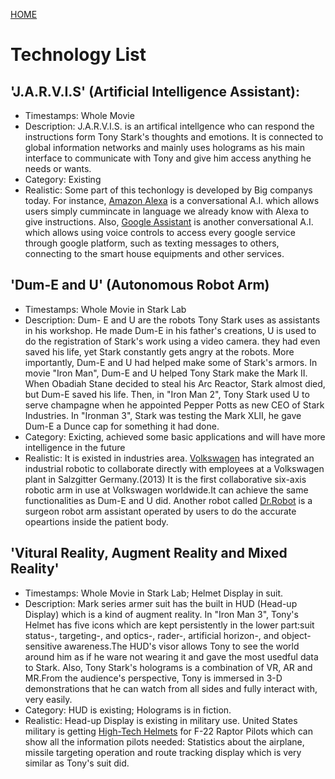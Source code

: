 [HOME](https://trekshcool.github.io/Ironman3/index)
# Technology List
## 'J.A.R.V.I.S' (Artificial Intelligence Assistant):
- Timestamps: Whole Movie
- Description: J.A.R.V.I.S. is an artifical intellgence who can respond the instructions form Tony Stark's thoughts and emotions. It is connected to global information networks and mainly uses holograms as his main interface to communicate with Tony and give him access anything he needs or wants.
- Category: Existing 
- Realistic: Some part of this techonlogy is developed by Big companys today. For instance, [Amazon Alexa](https://developer.amazon.com/zh/alexa-skills-kit/conversational-ai) is a conversational A.I. which allows users simply cummincate in language we already know with Alexa to give instructions. Also, [Google Assistant](https://assistant.google.com/#?modal_active=none) is another conversational A.I. which allows using voice controls to access every google service through google platform, such as texting messages to others, connecting to the smart house equipments and other services.

## 'Dum-E and U' (Autonomous Robot Arm)
- Timestamps: Whole Movie in Stark Lab
- Description: Dum- E and U are the robots Tony Stark uses as assistants in his workshop. He made Dum-E in his father's creations, U is used to do the registration of Stark's work using a video camera. they had even saved his life, yet Stark constantly gets angry at the robots. More importantly, Dum-E and U had helped make some of Stark's armors. In movie "Iron Man", Dum-E and U helped Tony Stark make the Mark II. When Obadiah Stane decided to steal his Arc Reactor, Stark almost died, but Dum-E saved his life. Then, in "Iron Man 2", Tony Stark used U to serve champagne when he appointed Pepper Potts as new CEO of Stark Industries. In "Ironman 3", Stark was testing the Mark XLII, he gave Dum-E a Dunce cap for something it had done.
- Category: Exicting, achieved some basic applications and will have more intelligence in the future
- Realistic: It is existed in industries area. [Volkswagen](https://www.forbes.com/sites/jenniferhicks/2013/08/29/volkswagen-turns-robotic-arms-into-production-assistants/#2d1cecde29fd) has integrated an industrial robotic to collaborate directly with employees at a Volkswagen plant in Salzgitter Germany.(2013) It is the first collaborative six-axis robotic arm in use at Volkswagen worldwide.It can achieve the same functionalities as Dum-E and U did. Another robot called [Dr.Robot](http://fortune.com/2013/01/15/meet-your-next-surgeon-dr-robot/) is a surgeon robot arm assistant operated by users to do the accurate opeartions inside the patient body.

## 'Vitural Reality, Augment Reality and Mixed Reality' 
- Timestamps: Whole Movie in Stark Lab; Helmet Display in suit.
- Description: Mark series armer suit has the built in HUD (Head-up Display) which is a kind of augment reality. In "Iron Man 3", Tony's Helmet has five icons which are kept persistently in the lower part:suit status-, targeting-, and optics-, rader-, artificial horizon-, and object-sensitive awareness.The HUD's visor allows Tony to see the world around him as if he ware not wearing it and gave the most usedful data to Stark. Also, Tony Stark's holograms is a combination of VR, AR and MR.From the audience's perspective, Tony is immersed in 3-D demonstrations that he can watch from all sides and fully interact with, very easily.
- Category: HUD is existing; Holograms is in fiction.
- Realistic: Head-up Display is existing in military use. United States military is getting [High-Tech Helmets](https://www.businessinsider.com/david-cenciotti-f-22-raptor-getting-high-tech-helmets-2013-3) for F-22 Raptor Pilots which can show all the information pilots needed: Statistics about the airplane, missile targeting operation and route tracking display which is very similar as Tony's suit did.
